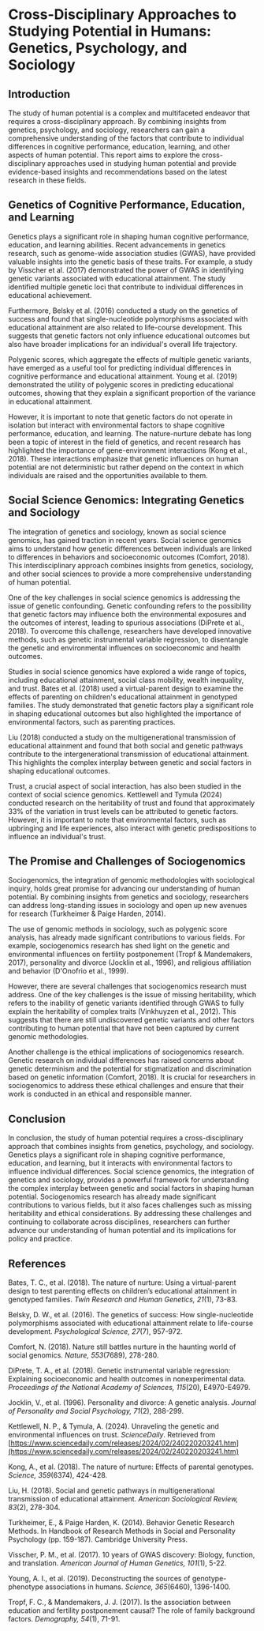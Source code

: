 # Cross-Disciplinary Approaches to Studying Potential in Humans: Genetics, Psychology, and Sociology

## Introduction

The study of human potential is a complex and multifaceted endeavor that requires a cross-disciplinary approach. By combining insights from genetics, psychology, and sociology, researchers can gain a comprehensive understanding of the factors that contribute to individual differences in cognitive performance, education, learning, and other aspects of human potential. This report aims to explore the cross-disciplinary approaches used in studying human potential and provide evidence-based insights and recommendations based on the latest research in these fields.

## Genetics of Cognitive Performance, Education, and Learning

Genetics plays a significant role in shaping human cognitive performance, education, and learning abilities. Recent advancements in genetics research, such as genome-wide association studies (GWAS), have provided valuable insights into the genetic basis of these traits. For example, a study by Visscher et al. (2017) demonstrated the power of GWAS in identifying genetic variants associated with educational attainment. The study identified multiple genetic loci that contribute to individual differences in educational achievement.

Furthermore, Belsky et al. (2016) conducted a study on the genetics of success and found that single-nucleotide polymorphisms associated with educational attainment are also related to life-course development. This suggests that genetic factors not only influence educational outcomes but also have broader implications for an individual's overall life trajectory.

Polygenic scores, which aggregate the effects of multiple genetic variants, have emerged as a useful tool for predicting individual differences in cognitive performance and educational attainment. Young et al. (2019) demonstrated the utility of polygenic scores in predicting educational outcomes, showing that they explain a significant proportion of the variance in educational attainment.

However, it is important to note that genetic factors do not operate in isolation but interact with environmental factors to shape cognitive performance, education, and learning. The nature-nurture debate has long been a topic of interest in the field of genetics, and recent research has highlighted the importance of gene-environment interactions (Kong et al., 2018). These interactions emphasize that genetic influences on human potential are not deterministic but rather depend on the context in which individuals are raised and the opportunities available to them.

## Social Science Genomics: Integrating Genetics and Sociology

The integration of genetics and sociology, known as social science genomics, has gained traction in recent years. Social science genomics aims to understand how genetic differences between individuals are linked to differences in behaviors and socioeconomic outcomes (Comfort, 2018). This interdisciplinary approach combines insights from genetics, sociology, and other social sciences to provide a more comprehensive understanding of human potential.

One of the key challenges in social science genomics is addressing the issue of genetic confounding. Genetic confounding refers to the possibility that genetic factors may influence both the environmental exposures and the outcomes of interest, leading to spurious associations (DiPrete et al., 2018). To overcome this challenge, researchers have developed innovative methods, such as genetic instrumental variable regression, to disentangle the genetic and environmental influences on socioeconomic and health outcomes.

Studies in social science genomics have explored a wide range of topics, including educational attainment, social class mobility, wealth inequality, and trust. Bates et al. (2018) used a virtual-parent design to examine the effects of parenting on children's educational attainment in genotyped families. The study demonstrated that genetic factors play a significant role in shaping educational outcomes but also highlighted the importance of environmental factors, such as parenting practices.

Liu (2018) conducted a study on the multigenerational transmission of educational attainment and found that both social and genetic pathways contribute to the intergenerational transmission of educational attainment. This highlights the complex interplay between genetic and social factors in shaping educational outcomes.

Trust, a crucial aspect of social interaction, has also been studied in the context of social science genomics. Kettlewell and Tymula (2024) conducted research on the heritability of trust and found that approximately 33% of the variation in trust levels can be attributed to genetic factors. However, it is important to note that environmental factors, such as upbringing and life experiences, also interact with genetic predispositions to influence an individual's trust.

## The Promise and Challenges of Sociogenomics

Sociogenomics, the integration of genomic methodologies with sociological inquiry, holds great promise for advancing our understanding of human potential. By combining insights from genetics and sociology, researchers can address long-standing issues in sociology and open up new avenues for research (Turkheimer & Paige Harden, 2014).

The use of genomic methods in sociology, such as polygenic score analysis, has already made significant contributions to various fields. For example, sociogenomics research has shed light on the genetic and environmental influences on fertility postponement (Tropf & Mandemakers, 2017), personality and divorce (Jocklin et al., 1996), and religious affiliation and behavior (D'Onofrio et al., 1999).

However, there are several challenges that sociogenomics research must address. One of the key challenges is the issue of missing heritability, which refers to the inability of genetic variants identified through GWAS to fully explain the heritability of complex traits (Vinkhuyzen et al., 2012). This suggests that there are still undiscovered genetic variants and other factors contributing to human potential that have not been captured by current genomic methodologies.

Another challenge is the ethical implications of sociogenomics research. Genetic research on individual differences has raised concerns about genetic determinism and the potential for stigmatization and discrimination based on genetic information (Comfort, 2018). It is crucial for researchers in sociogenomics to address these ethical challenges and ensure that their work is conducted in an ethical and responsible manner.

## Conclusion

In conclusion, the study of human potential requires a cross-disciplinary approach that combines insights from genetics, psychology, and sociology. Genetics plays a significant role in shaping cognitive performance, education, and learning, but it interacts with environmental factors to influence individual differences. Social science genomics, the integration of genetics and sociology, provides a powerful framework for understanding the complex interplay between genetic and social factors in shaping human potential. Sociogenomics research has already made significant contributions to various fields, but it also faces challenges such as missing heritability and ethical considerations. By addressing these challenges and continuing to collaborate across disciplines, researchers can further advance our understanding of human potential and its implications for policy and practice.

## References

Bates, T. C., et al. (2018). The nature of nurture: Using a virtual-parent design to test parenting effects on children’s educational attainment in genotyped families. *Twin Research and Human Genetics, 21*(1), 73-83.

Belsky, D. W., et al. (2016). The genetics of success: How single-nucleotide polymorphisms associated with educational attainment relate to life-course development. *Psychological Science, 27*(7), 957-972.

Comfort, N. (2018). Nature still battles nurture in the haunting world of social genomics. *Nature, 553*(7689), 278-280.

DiPrete, T. A., et al. (2018). Genetic instrumental variable regression: Explaining socioeconomic and health outcomes in nonexperimental data. *Proceedings of the National Academy of Sciences, 115*(20), E4970-E4979.

Jocklin, V., et al. (1996). Personality and divorce: A genetic analysis. *Journal of Personality and Social Psychology, 71*(2), 288-299.

Kettlewell, N. P., & Tymula, A. (2024). Unraveling the genetic and environmental influences on trust. *ScienceDaily*. Retrieved from [https://www.sciencedaily.com/releases/2024/02/240220203241.htm](https://www.sciencedaily.com/releases/2024/02/240220203241.htm)

Kong, A., et al. (2018). The nature of nurture: Effects of parental genotypes. *Science, 359*(6374), 424-428.

Liu, H. (2018). Social and genetic pathways in multigenerational transmission of educational attainment. *American Sociological Review, 83*(2), 278-304.

Turkheimer, E., & Paige Harden, K. (2014). Behavior Genetic Research Methods. In Handbook of Research Methods in Social and Personality Psychology (pp. 159-187). Cambridge University Press.

Visscher, P. M., et al. (2017). 10 years of GWAS discovery: Biology, function, and translation. *American Journal of Human Genetics, 101*(1), 5-22.

Young, A. I., et al. (2019). Deconstructing the sources of genotype-phenotype associations in humans. *Science, 365*(6460), 1396-1400.

Tropf, F. C., & Mandemakers, J. J. (2017). Is the association between education and fertility postponement causal? The role of family background factors. *Demography, 54*(1), 71-91.